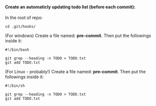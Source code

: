 

#### Create an automaticly updating todo list (before each commit):
In the root of repo:
```
cd .git/hooks/
```
(For windows) Create a file named: **pre-commit**. Then put the followings inside it:
```
#!/bin/bash

git grep --heading -n TODO > TODO.txt
git add TODO.txt
```

(For Linux - probably!) Create a file named: **pre-commit**. Then put the followings inside it:
```
#!/bin/sh

git grep --heading -n TODO > TODO.txt
git add TODO.txt
```


